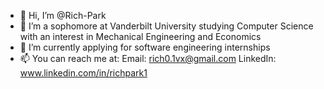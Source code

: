 - 👋 Hi, I’m @Rich-Park
- 👀 I’m a sophomore at Vanderbilt University studying Computer Science with an interest in Mechanical Engineering and Economics
- 🌱 I’m currently applying for software engineering internships
- 📫 You can reach me at:
        Email: rich0.1vx@gmail.com
        LinkedIn: www.linkedin.com/in/richpark1

<!---
Rich-Park/Rich-Park is a ✨ special ✨ repository because its `README.md` (this file) appears on your GitHub profile.
You can click the Preview link to take a look at your changes.
--->
